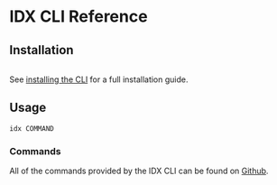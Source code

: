 # IDX CLI Reference

## Installation

```

```

See [installing the CLI]() for a full installation guide.

## Usage

```
idx COMMAND
```

### Commands

All of the commands provided by the IDX CLI can be found on [Github]().
